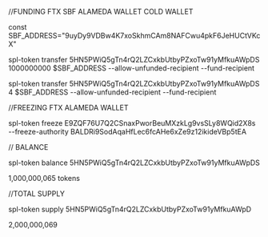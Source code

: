 
//FUNDING FTX SBF ALAMEDA WALLET COLD WALLET

const SBF_ADDRESS="9uyDy9VDBw4K7xoSkhmCAm8NAFCwu4pkF6JeHUCtVKcX"

spl-token transfer 5HN5PWiQ5gTn4rQ2LZCxkbUtbyPZxoTw91yMfkuAWpDS 1000000000 $SBF_ADDRESS  --allow-unfunded-recipient  --fund-recipient

spl-token transfer 5HN5PWiQ5gTn4rQ2LZCxkbUtbyPZxoTw91yMfkuAWpDS 4 $SBF_ADDRESS --allow-unfunded-recipient  --fund-recipient 


//FREEZING FTX ALAMEDA WALLET<br/>

spl-token freeze  E9ZQF76U7Q2CSnaxPworBeuMXzkLg9vsSLy8WQid2X8s --freeze-authority BALDRi9SodAqaHfLec6fcAHe6xZe9z12ikideVBp5tEA




// BALANCE

spl-token balance 5HN5PWiQ5gTn4rQ2LZCxkbUtbyPZxoTw91yMfkuAWpDS

1,000,000,065 tokens 

//TOTAL SUPPLY

spl-token supply 5HN5PWiQ5gTn4rQ2LZCxkbUtbyPZxoTw91yMfkuAWpD

2,000,000,069

